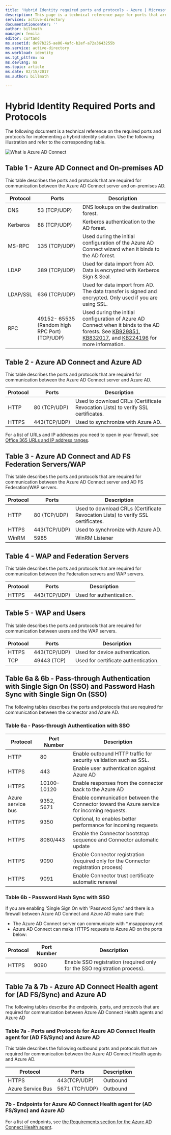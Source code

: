 ```yaml
---
title: 'Hybrid Identity required ports and protocols - Azure | Microsoft Docs'
description: This page is a technical reference page for ports that are required to be open for Azure AD Connect
services: active-directory
documentationcenter: ''
author: billmath
manager: femila
editor: curtand
ms.assetid: de97b225-ae06-4afc-b2ef-a72a3643255b
ms.service: active-directory
ms.workload: identity
ms.tgt_pltfrm: na
ms.devlang: na
ms.topic: article
ms.date: 02/15/2017
ms.author: billmath

---
```

# Hybrid Identity Required Ports and Protocols
The following document is a technical reference on the required ports and protocols for implementing a hybrid identity solution. Use the following illustration and refer to the corresponding table.

![What is Azure AD Connect](./media/active-directory-aadconnect-ports/required3.png)

## Table 1 - Azure AD Connect and On-premises AD
This table describes the ports and protocols that are required for communication between the Azure AD Connect server and on-premises AD.

| Protocol | Ports | Description |
| --- | --- | --- |
| DNS |53 (TCP/UDP) |DNS lookups on the destination forest. |
| Kerberos |88 (TCP/UDP) |Kerberos authentication to the AD forest. |
| MS-RPC |135 (TCP/UDP) |Used during the initial configuration of the Azure AD Connect wizard when it binds to the AD forest. |
| LDAP |389 (TCP/UDP) |Used for data import from AD. Data is encrypted with Kerberos Sign & Seal. |
| LDAP/SSL |636 (TCP/UDP) |Used for data import from AD. The data transfer is signed and encrypted. Only used if you are using SSL. |
| RPC |49152- 65535 (Random high RPC Port)(TCP/UDP) |Used during the initial configuration of Azure AD Connect when it binds to the AD forests. See [KB929851](https://support.microsoft.com/kb/929851), [KB832017](https://support.microsoft.com/kb/832017), and [KB224196](https://support.microsoft.com/kb/224196) for more information. |

## Table 2 - Azure AD Connect and Azure AD
This table describes the ports and protocols that are required for communication between the Azure AD Connect server and Azure AD.

| Protocol | Ports | Description |
| --- | --- | --- |
| HTTP |80 (TCP/UDP) |Used to download CRLs (Certificate Revocation Lists) to verify SSL certificates. |
| HTTPS |443(TCP/UDP) |Used to synchronize with Azure AD. |

For a list of URLs and IP addresses you need to open in your firewall, see [Office 365 URLs and IP address ranges](https://support.office.com/article/Office-365-URLs-and-IP-address-ranges-8548a211-3fe7-47cb-abb1-355ea5aa88a2).

## Table 3 - Azure AD Connect and AD FS Federation Servers/WAP
This table describes the ports and protocols that are required for communication between the Azure AD Connect server and AD FS Federation/WAP servers.  

| Protocol | Ports | Description |
| --- | --- | --- |
| HTTP |80 (TCP/UDP) |Used to download CRLs (Certificate Revocation Lists) to verify SSL certificates. |
| HTTPS |443(TCP/UDP) |Used to synchronize with Azure AD. |
| WinRM |5985 |WinRM Listener |

## Table 4 - WAP and Federation Servers
This table describes the ports and protocols that are required for communication between the Federation servers and WAP servers.

| Protocol | Ports | Description |
| --- | --- | --- |
| HTTPS |443(TCP/UDP) |Used for authentication. |

## Table 5 - WAP and Users
This table describes the ports and protocols that are required for communication between users and the WAP servers.

| Protocol | Ports | Description |
| --- | --- | --- |
| HTTPS |443(TCP/UDP) |Used for device authentication. |
| TCP |49443 (TCP) |Used for certificate authentication. |

## Table 6a & 6b - Pass-through Authentication with Single Sign On (SSO) and Password Hash Sync with Single Sign On (SSO)
The following tables describes the ports and protocols that are required for communication between the connector and Azure AD.

### Table 6a - Pass-through Authentication with SSO
|Protocol|Port Number|Description
| --- | --- | ---
|HTTP|80|Enable outbound HTTP traffic for security validation such as SSL.
|HTTPS|443|	Enable user authentication against Azure AD
|HTTPS|10100–10120|	Enable responses from the connector back to the Azure AD 
|Azure service bus|9352, 5671|	Enable communication between the Connector toward the Azure service for incoming requests.
|HTTPS|9350|	Optional, to enables better performance for incoming requests
|HTTPS|8080/443|	Enable the Connector bootstrap sequence and Connector automatic update
|HTTPS|9090|	Enable Connector registration (required only for the Connector registration process)
|HTTPS|9091|	Enable Connector trust certificate automatic renewal

### Table 6b - Password Hash Sync with SSO
If you are enabling 'Single Sign On with 'Password Sync' and there is a firewall between Azure AD Connect and Azure AD make sure that:
- The Azure AD Connect server can communicate with *.msappproxy.net
- Azure AD Connect can make HTTPS requests to Azure AD on the ports below:

|Protocol|Port Number|Description
| --- | --- | ---
|HTTPS|9090|	Enable SSO registration (required only for the SSO registration process).

## Table 7a & 7b - Azure AD Connect Health agent for (AD FS/Sync) and Azure AD
The following tables describe the endpoints, ports, and protocols that are required for communication between Azure AD Connect Health agents and Azure AD

### Table 7a - Ports and Protocols for Azure AD Connect Health agent for (AD FS/Sync) and Azure AD
This table describes the following outbound ports and protocols that are required for communication between the Azure AD Connect Health agents and Azure AD.  

| Protocol | Ports | Description |
| --- | --- | --- |
| HTTPS |443(TCP/UDP) |Outbound |
| Azure Service Bus |5671 (TCP/UDP) |Outbound |

### 7b - Endpoints for Azure AD Connect Health agent for (AD FS/Sync) and Azure AD
For a list of endpoints, see [the Requirements section for the Azure AD Connect Health agent](../connect-health/active-directory-aadconnect-health-agent-install.md#requirements).

